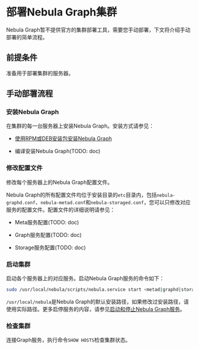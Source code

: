 # 部署Nebula Graph集群

Nebula Graph暂不提供官方的集群部署工具，需要您手动部署，下文将介绍手动部署的简单流程。

## 前提条件

准备用于部署集群的服务器。

## 手动部署流程

### 安装Nebula Graph

在集群的每一台服务器上安装Nebula Graph。安装方式请参见：

- [使用RPM或DEB安装包安装Nebula Graph](2.compile-and-install-nebula-graph/2.install-nebula-graph-by-rpm-or-deb.md)

- 编译安装Nebula Graph(TODO: doc)

### 修改配置文件
修改每个服务器上的Nebula Graph配置文件。

Nebula Graph的所有配置文件均位于安装目录的`etc`目录内，包括`nebula-graphd.conf`、`nebula-metad.conf`和`nebula-storaged.conf`，您可以只修改对应服务的配置文件。配置文件的详细说明请参见：

- Meta服务配置(TODO: doc)

- Graph服务配置(TODO: doc)

- Storage服务配置(TODO: doc)

### 启动集群

启动各个服务器上的对应服务。启动Nebula Graph服务的命令如下：

```bash
sudo /usr/local/nebula/scripts/nebula.service start <metad|graphd|storaged|all>
```

`/usr/local/nebula`是Nebula Graph的默认安装路径，如果修改过安装路径，请使用实际路径。更多启停服务的内容，请参见[启动和停止Nebula Graph服务](../2.quickstart/5.start-stop-service.md)。

### 检查集群

连接Graph服务，执行命令`SHOW HOSTS`检查集群状态。
